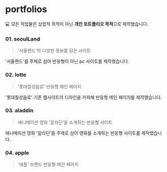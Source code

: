 # portfolios
💻 모든 작업물은 상업적 목적이 아닌 **개인 포트폴리오 목적**으로 제작했습니다.


### 01. seoulLand    
> '서울랜드'의 다양한 정보를 담은  사이트

'서울랜드'를 주제로 삼아 반응형이 아닌 pc 사이트를 제작했습니다.

### 02. lotte
> '롯데칠성음료' 반응형 메인 페이지

'롯데칠성음료' 기존 웹사이트의 디자인을 카피해 반응형 메인 페이지를 제작했습니다. 

### 03. aladdin
> 애니메이션 영화 '알라딘'을 소개하는 반응형 사이트

애니메이션 영화 '알라딘'을 주제로 삼아 영화를 소개하는 반응형 사이트를 제작했습니다.

### 04. apple
> '애플' 브랜드 반응형 메인 페이지
